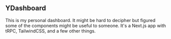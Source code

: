 ## YDashboard

This is my personal dashboard. It might be hard to decipher but figured some of the components might be useful to someone. It's a Next.js app with tRPC, TailwindCSS, and a few other things.
